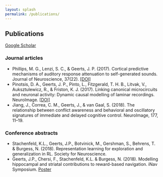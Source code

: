 ```yaml
---
layout: splash
permalink: /publications/
---
```



## Publications

[Google Scholar](https://scholar.google.co.uk/citations?user=4xusDVAAAAAJ&hl=en)

### Journal articles
- Phillips, M. G., Lenzi, S. C., & Geerts, J. P. (2017). Cortical predictive mechanisms of auditory response attenuation to self-generated sounds. Journal of Neuroscience, 37(22). [[DOI]](https://doi.org/10.1523/JNEUROSCI.0216-17.2017)
- Pinotsis, D. A., Geerts, J. P., Pinto, L., Fitzgerald, T. H. B., Litvak, V., Auksztulewicz, R., & Friston, K. J. (2017). Linking canonical microcircuits and neuronal activity: Dynamic causal modelling of laminar recordings. NeuroImage. [[DOI]](https://doi.org/10.1016/j.neuroimage.2016.11.041)
- Jiang, J., Correa, C. M., Geerts, J., & van Gaal, S. (2018). The relationship between conflict awareness and behavioral and oscillatory signatures of immediate and delayed cognitive control. NeuroImage, 177, 11–19.

### Conference abstracts
- Stachenfeld, K.L., Geerts, J.P., Botvinick, M., Gershman, S., Behrens, T. & Burgess, N. (2018). Representation learning for exploration and generalization in RL. Society for Neuroscience. 
- Geerts, J.P., Chersi, F., Stachenfeld, K.L. & Burgess, N. (2018). Modelling hippocampal and striatal contributions to reward-based navigation. iNav Symposium. [Poster](/assets/images/poster.pdf)